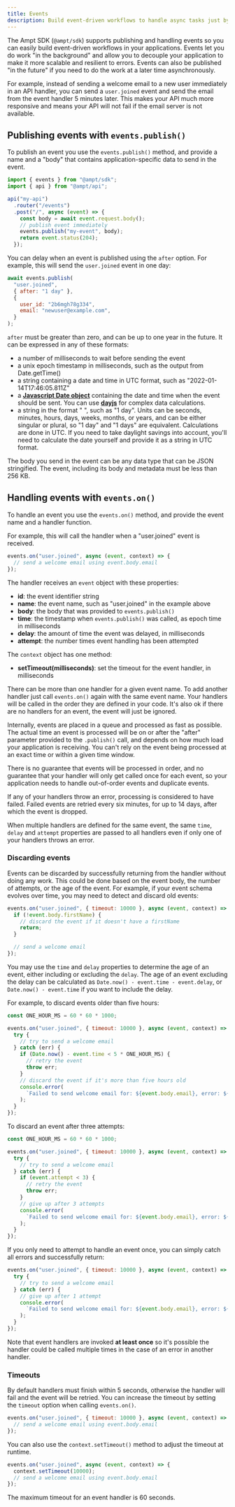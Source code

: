 ```yaml
---
title: Events
description: Build event-driven workflows to handle async tasks just by writing code.
---
```


The Ampt SDK (`@ampt/sdk`) supports publishing and handling events so you can easily build event-driven workflows in your applications. Events let you do work "in the background" and allow you to decouple your application to make it more scalable and resilient to errors. Events can also be published "in the future" if you need to do the work at a later time asynchronously.

For example, instead of sending a welcome email to a new user immediately in an API handler, you can send a `user.joined` event and send the email from the event handler 5 minutes later. This makes your API much more responsive and means your API will not fail if the email server is not available.

## Publishing events with `events.publish()`

To publish an event you use the `events.publish()` method, and provide a name and a "body" that contains application-specific data to send in the event.

```javascript
import { events } from "@ampt/sdk";
import { api } from "@ampt/api";

api("my-api")
  .router("/events")
  .post("/", async (event) => {
    const body = await event.request.body();
    // publish event immediately
    events.publish("my-event", body);
    return event.status(204);
  });
```

You can delay when an event is published using the `after` option. For example, this will send the `user.joined` event in one day:

```javascript
await events.publish(
  "user.joined",
  { after: "1 day" },
  {
    user_id: "2b6mgh78g334",
    email: "newuser@example.com",
  }
);
```

`after` must be greater than zero, and can be up to one year in the future. It can be expressed in any of these formats:

- a number of milliseconds to wait before sending the event
- a unix epoch timestamp in milliseconds, such as the output from Date.getTime()
- a string containing a date and time in UTC format, such as "2022-01-14T17:46:05.811Z"
- a **[Javascript Date object](https://developer.mozilla.org/en-US/docs/Web/JavaScript/Reference/Global_Objects/Date)** containing the date and time when the event should be sent. You can use **[dayjs](https://www.npmjs.com/package/dayjs)** for complex data calculations.
- a string in the format "<number> <units>", such as "1 day". Units can be seconds, minutes, hours, days, weeks, months, or years, and can be either singular or plural, so "1 day" and "1 days" are equivalent. Calculations are done in UTC. If you need to take daylight savings into account, you'll need to calculate the date yourself and provide it as a string in UTC format.

The body you send in the event can be any data type that can be JSON stringified. The event, including its body and metadata must be less than 256 KB.

## Handling events with `events.on()`

To handle an event you use the `events.on()` method, and provide the event name and a handler function.

For example, this will call the handler when a "user.joined" event is received.

```javascript
events.on("user.joined", async (event, context) => {
  // send a welcome email using event.body.email
});
```

The handler receives an `event` object with these properties:

- **id**: the event identifier string
- **name**: the event name, such as "user.joined" in the example above
- **body**: the body that was provided to `events.publish()`
- **time**: the timestamp when `events.publish()` was called, as epoch time in milliseconds
- **delay**: the amount of time the event was delayed, in milliseconds
- **attempt**: the number times event handling has been attempted

The `context` object has one method:

- **setTimeout(milliseconds)**: set the timeout for the event handler, in milliseconds

There can be more than one handler for a given event name. To add another handler just call `events.on()` again with the same event name. Your handlers will be called in the order they are defined in your code. It's also ok if there are no handlers for an event, the event will just be ignored.

Internally, events are placed in a queue and processed as fast as possible. The actual time an event is processed will be on or after the "after" parameter provided to the `.publish()` call, and depends on how much load your application is receiving. You can't rely on the event being processed at an exact time or within a given time window.

There is no guarantee that events will be processed in order, and no guarantee that your handler will only get called once for each event, so your application needs to handle out-of-order events and duplicate events.

If any of your handlers throw an error, processing is considered to have failed. Failed events are retried every six minutes, for up to 14 days, after which the event is dropped.

When multiple handlers are defined for the same event, the same `time`, `delay` and `attempt` properties are passed to all handlers even if only one of your handlers throws an error.

### Discarding events

Events can be discarded by successfully returning from the handler without doing any work. This could be done based on the event body, the number of attempts, or the age of the event. For example, if your event schema evolves over time, you may need to detect and discard old events:

```javascript
events.on("user.joined", { timeout: 10000 }, async (event, context) => {
  if (!event.body.firstName) {
    // discard the event if it doesn't have a firstName
    return;
  }

  // send a welcome email
});
```

You may use the `time` and `delay` properties to determine the age of an event, either including or excluding the `delay`. The age of an event excluding the delay can be calculated as `Date.now() - event.time - event.delay`, or `Date.now() - event.time` if you want to include the delay.

For example, to discard events older than five hours:

```javascript
const ONE_HOUR_MS = 60 * 60 * 1000;

events.on("user.joined", { timeout: 10000 }, async (event, context) => {
  try {
    // try to send a welcome email
  } catch (err) {
    if (Date.now() - event.time < 5 * ONE_HOUR_MS) {
      // retry the event
      throw err;
    }
    // discard the event if it's more than five hours old
    console.error(
      `Failed to send welcome email for: ${event.body.email}, error: ${err.message}`
    );
  }
});
```

To discard an event after three attempts:

```javascript
const ONE_HOUR_MS = 60 * 60 * 1000;

events.on("user.joined", { timeout: 10000 }, async (event, context) => {
  try {
    // try to send a welcome email
  } catch (err) {
    if (event.attempt < 3) {
      // retry the event
      throw err;
    }
    // give up after 3 attempts
    console.error(
      `Failed to send welcome email for: ${event.body.email}, error: ${err.message}`
    );
  }
});
```

If you only need to attempt to handle an event once, you can simply catch all errors and successfully return:

```javascript
events.on("user.joined", { timeout: 10000 }, async (event, context) => {
  try {
    // try to send a welcome email
  } catch (err) {
    // give up after 1 attempt
    console.error(
      `Failed to send welcome email for: ${event.body.email}, error: ${err.message}`
    );
  }
});
```

Note that event handlers are invoked **at least once** so it's possible the handler could be called multiple times in the case of an error in another handler.

### Timeouts

By default handlers must finish within 5 seconds, otherwise the handler will fail and the event will be retried. You can increase the timeout by setting the `timeout` option when calling `events.on()`.

```javascript
events.on("user.joined", { timeout: 10000 }, async (event, context) => {
  // send a welcome email using event.body.email
});
```

You can also use the `context.setTimeout()` method to adjust the timeout at runtime.

```javascript
events.on("user.joined", async (event, context) => {
  context.setTimeout(10000);
  // send a welcome email using event.body.email
});
```

The maximum timeout for an event handler is 60 seconds.
